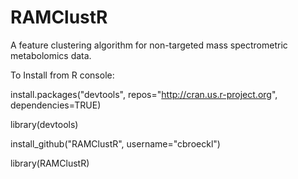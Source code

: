 RAMClustR
=========

A feature clustering algorithm for non-targeted mass spectrometric metabolomics data.

To Install from R console:

install.packages("devtools", repos="http://cran.us.r-project.org", dependencies=TRUE)

library(devtools)

install_github("RAMClustR", username="cbroeckl")

library(RAMClustR)
